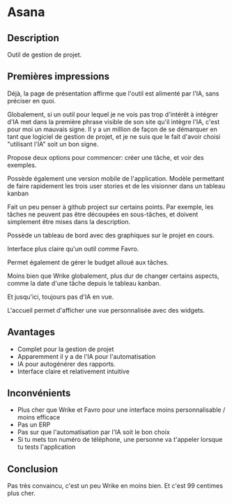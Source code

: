 # Asana

## Description

Outil de gestion de projet. 

## Premières impressions

Déjà, la page de présentation affirme que l'outil est alimenté par l'IA, sans préciser en quoi.

Globalement, si un outil pour lequel je ne vois pas trop d'intérêt à intégrer d'IA met dans la première phrase visible de son site qu'il intègre l'IA, c'est pour moi un mauvais signe. Il y a un million de façon de se démarquer en tant que logiciel de gestion de projet, et je ne suis que le fait d'avoir choisi "utilisant l'IA" soit un bon signe.

Propose deux options pour commencer: créer une tâche, et voir des exemples.

Possède également une version mobile de l'application. Modèle permettant de faire rapidement les trois user stories et de les visionner dans un tableau kanban

Fait un peu penser à github project sur certains points. Par exemple, les tâches ne peuvent pas être découpées en sous-tâches, et doivent simplement être mises dans la description.

Possède un tableau de bord avec des graphiques sur le projet en cours.

Interface plus claire qu'un outil comme Favro.

Permet également de gérer le budget alloué aux tâches.

Moins bien que Wrike globalement, plus dur de changer certains aspects, comme la date d'une tâche depuis le tableau kanban.

Et jusqu'ici, toujours pas d'IA en vue.

L'accueil permet d'afficher une vue personnalisée avec des widgets. 
## Avantages
 
 * Complet pour la gestion de projet
 * Apparemment il y a de l'IA pour l'automatisation
 * IA pour autogénérer des rapports.
 * Interface claire et relativement intuitive

## Inconvénients
 * Plus cher que Wrike et Favro pour une interface moins personnalisable / moins efficace
 * Pas un ERP
 * Pas sur que l'automatisation par l'IA soit le bon choix
 * Si tu mets ton numéro de téléphone, une personne va t'appeler lorsque tu tests l'application

## Conclusion

Pas très convaincu, c'est un peu Wrike en moins bien. Et c'est 99 centimes plus cher.